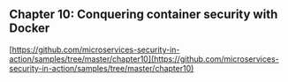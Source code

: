 ## Chapter 10: Conquering container security with Docker

[https://github.com/microservices-security-in-action/samples/tree/master/chapter10](https://github.com/microservices-security-in-action/samples/tree/master/chapter10)
